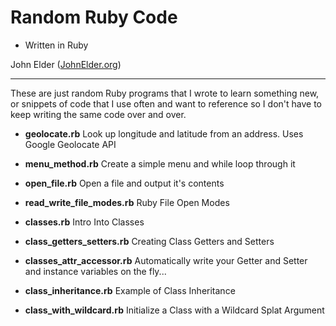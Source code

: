 Random Ruby Code
========================================================


- Written in Ruby


John Elder ([JohnElder.org](http://JohnElder.org))
  
--------------------------------------------------------

These are just random Ruby programs that I wrote to 
learn something new, or snippets of code that I 
use often and want to reference so I don't have to
keep writing the same code over and over.

- **geolocate.rb**   Look up longitude and latitude from an address. Uses Google Geolocate API

- **menu_method.rb**  Create a simple menu and while loop through it

- **open_file.rb**   Open a file and output it's contents

- **read_write_file_modes.rb** Ruby File Open Modes

- **classes.rb** Intro Into Classes

- **class_getters_setters.rb** Creating Class Getters and Setters

- **classes_attr_accessor.rb** Automatically write your Getter and Setter and instance variables on the fly...

-  **class_inheritance.rb** Example of Class Inheritance

- **class_with_wildcard.rb** Initialize a Class with a Wildcard Splat Argument
